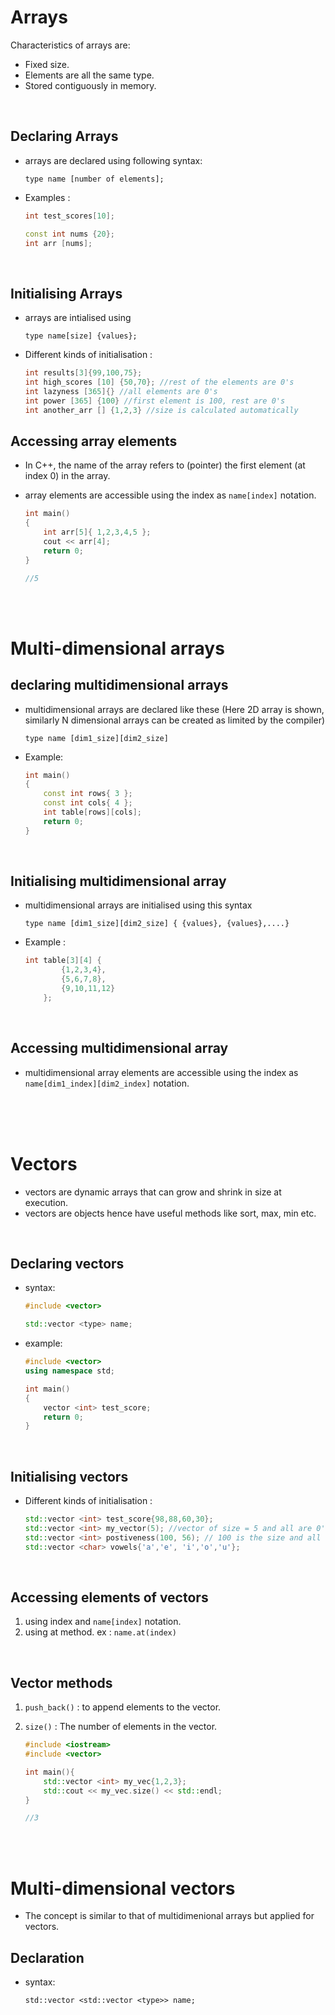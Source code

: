 # Arrays

Characteristics of arrays are:

- Fixed size.
- Elements are all the same type.
- Stored contiguously in memory.

<br>

## Declaring Arrays

- arrays are declared using following syntax:

  ```
  type name [number of elements];
  ```

* Examples :

  ```cpp
  int test_scores[10];

  const int nums {20};
  int arr [nums];
  ```

<br>

## Initialising Arrays

- arrays are intialised using
  ```
  type name[size] {values};
  ```

* Different kinds of initialisation :

  ```cpp
  int results[3]{99,100,75};
  int high_scores [10] {50,70}; //rest of the elements are 0's
  int lazyness [365]{} //all elements are 0's
  int power [365] {100} //first element is 100, rest are 0's
  int another_arr [] {1,2,3} //size is calculated automatically
  ```

## Accessing array elements

- In C++, the name of the array refers to (pointer) the first element (at index 0) in the array.
- array elements are accessible using the index as `name[index]` notation.

  ```cpp
  int main()
  {
      int arr[5]{ 1,2,3,4,5 };
      cout << arr[4];
      return 0;
  }

  //5
  ```

<br>
<br>

# Multi-dimensional arrays

## declaring multidimensional arrays

- multidimensional arrays are declared like these (Here 2D array is shown, similarly N dimensional arrays can be created as limited by the compiler)

  ```
  type name [dim1_size][dim2_size]
  ```

* Example:

  ```cpp
  int main()
  {
      const int rows{ 3 };
      const int cols{ 4 };
      int table[rows][cols];
      return 0;
  }
  ```

<br>

## Initialising multidimensional array

- multidimensional arrays are initialised using this syntax

  ```
  type name [dim1_size][dim2_size] { {values}, {values},....}
  ```

* Example :

  ```cpp
  int table[3][4] {
          {1,2,3,4},
          {5,6,7,8},
          {9,10,11,12}
      };
  ```

<br>

## Accessing multidimensional array

- multidimensional array elements are accessible using the index as `name[dim1_index][dim2_index]` notation.

<br>
<br>
<br>

# Vectors

- vectors are dynamic arrays that can grow and shrink in size at execution.
- vectors are objects hence have useful methods like sort, max, min etc.

<br>

## Declaring vectors

- syntax:

  ```cpp
  #include <vector>

  std::vector <type> name;
  ```

- example:

  ```cpp
  #include <vector>
  using namespace std;

  int main()
  {
      vector <int> test_score;
      return 0;
  }
  ```

<br>

## Initialising vectors

- Different kinds of initialisation :

  ```cpp
  std::vector <int> test_score{98,88,60,30};
  std::vector <int> my_vector(5); //vector of size = 5 and all are 0's
  std::vector <int> postiveness(100, 56); // 100 is the size and all elements are 56
  std::vector <char> vowels{'a','e', 'i','o','u'};
  ```

<br>

## Accessing elements of vectors

1. using index and `name[index]` notation.
2. using at method. ex : `name.at(index)`

<br>

## Vector methods

1. `push_back()` : to append elements to the vector.
2. `size()` : The number of elements in the vector.

   ```cpp
   #include <iostream>
   #include <vector>

   int main(){
       std::vector <int> my_vec{1,2,3};
       std::cout << my_vec.size() << std::endl;
   }

   //3
   ```

<br>
<br>

# Multi-dimensional vectors

- The concept is similar to that of multidimenional arrays but applied for vectors.

## Declaration

- syntax:

  ```
  std::vector <std::vector <type>> name;
  ```

